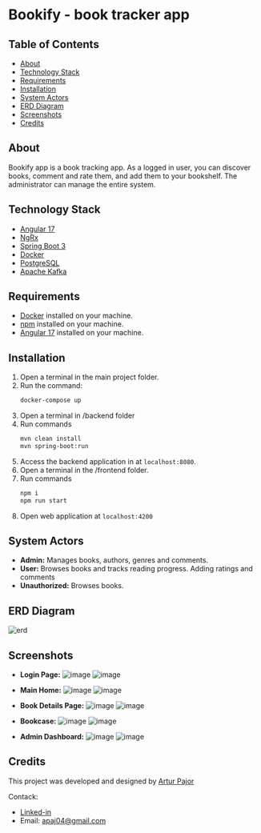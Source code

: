 # Bookify - book tracker app

## Table of Contents
- [About](#about)
- [Technology Stack](#technology-stack)
- [Requirements](#requirements)
- [Installation](#installation)
- [System Actors](#system-actors)
- [ERD Diagram](#erd-diagram)
- [Screenshots](#screenshots)
- [Credits](#credits)

## About
Bookify app is a book tracking app. As a logged in user, you can discover books, comment and rate them, and add them to your bookshelf.
The administrator can manage the entire system.

## Technology Stack
- [Angular 17](https://v17.angular.io/docs)
- [NgRx](https://ngrx.io/)
- [Spring Boot 3](https://spring.io/projects/spring-boot)
- [Docker](https://www.docker.com/)
- [PostgreSQL](https://www.postgresql.org.pl/)
- [Apache Kafka](https://kafka.apache.org/)

## Requirements
- [Docker](https://www.docker.com/) installed on your machine.
- [npm](https://docs.npmjs.com/downloading-and-installing-node-js-and-npm) installed on your machine.
- [Angular 17](https://v17.angular.io/guide/setup-local) installed on your machine.

## Installation
1. Open a terminal in the main project folder.
2. Run the command:
   ```bash
   docker-compose up
   ```
4. Open a terminal in /backend folder
5. Run commands
   ```bash
   mvn clean install
   mvn spring-boot:run
   ```
6. Access the backend application in at `localhost:8080`.
7. Open a terminal in the /frontend folder.
8. Run commands
   ```bash
   npm i
   npm run start
   ```
9. Open web application at `localhost:4200`

## System Actors
- **Admin:** Manages books, authors, genres and comments.
- **User:** Browses books and tracks reading progress. Adding ratings and comments
- **Unauthorized:** Browses books.

## ERD Diagram
![erd](https://github.com/tnt120/bookify-ZTPAI/assets/48412587/00bb8d51-5d36-42c1-ad81-4eab07b77245)

## Screenshots
- **Login Page:**
  ![image](https://github.com/tnt120/bookify-ZTPAI/assets/48412587/5ba21fe3-1b61-4f95-b954-fa66d1fce3cd)
  ![image](https://github.com/tnt120/bookify-ZTPAI/assets/48412587/02c22821-b743-4562-8b33-98b81b859a5d)

- **Main Home:**
  ![image](https://github.com/tnt120/bookify-ZTPAI/assets/48412587/4eb09844-6ce8-445d-9fa4-8429a37df9f1)
  ![image](https://github.com/tnt120/bookify-ZTPAI/assets/48412587/15318d03-6b0b-4b7b-9554-033a07734305)

- **Book Details Page:**
  ![image](https://github.com/tnt120/bookify-ZTPAI/assets/48412587/3cd2eefc-4636-4037-87ce-3b0089976e2c)
  ![image](https://github.com/tnt120/bookify-ZTPAI/assets/48412587/6239b2bc-4340-4a69-9b90-fb1dd6fe6cb3)

- **Bookcase:**
  ![image](https://github.com/tnt120/bookify-ZTPAI/assets/48412587/0fd1e4f2-80f8-4310-918f-ca757e1d8d30)
  ![image](https://github.com/tnt120/bookify-ZTPAI/assets/48412587/df20358b-3fd1-422d-b06d-2f7cf184ffe6)

- **Admin Dashboard:**
  ![image](https://github.com/tnt120/bookify-ZTPAI/assets/48412587/0afcafc6-314d-4f11-aee5-d69898e6384f)
  ![image](https://github.com/tnt120/bookify-ZTPAI/assets/48412587/3a406d20-003d-4e93-988c-650af6ff2fbb)

## Credits

This project was developed and designed by [Artur Pajor](https://github.com/)

Contack:
- [Linked-in](https://www.linkedin.com/in/artur-pajor-131334213/)
- Email: apaj04@gmail.com
